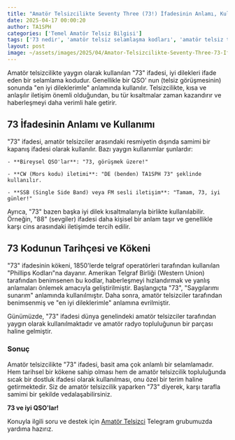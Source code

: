 ```yaml
---
title: "Amatör Telsizcilikte Seventy Three (73!) İfadesinin Anlamı, Kullanımı ve Kökeni"
date: 2025-04-17 00:00:20
author: TA1SPH
categories: ['Temel Amatör Telsiz Bilgisi']
tags: ['73 nedir', 'amatör telsiz selamlaşma kodları', 'amatör telsiz terimleri', 'mors kodu 73', 'qso kapanış ifadesi']
layout: post
image: ~/assets/images/2025/04/Amator-Telsizcilikte-Seventy-Three-73-Ifadesinin-Anlami-Kullanimi-ve-Kokeni.png
---
```


Amatör telsizcilikte yaygın olarak kullanılan "73" ifadesi, iyi dilekleri ifade eden bir selamlama kodudur. Genellikle bir QSO' nun (telsiz görüşmesinin) sonunda "en iyi dileklerimle" anlamında kullanılır. Telsizcilikte, kısa ve anlaşılır iletişim önemli olduğundan, bu tür kısaltmalar zaman kazandırır ve haberleşmeyi daha verimli hale getirir.
## **73 İfadesinin Anlamı ve Kullanımı**
"73" ifadesi, amatör telsizciler arasındaki resmiyetin dışında samimi bir kapanış ifadesi olarak kullanılır. Bazı yaygın kullanımlar şunlardır:

 	- **Bireysel QSO'lar**: "73, görüşmek üzere!"

 	- **CW (Mors kodu) iletimi**: "DE (benden) TA1SPH 73" şeklinde kullanılır.

 	- **SSB (Single Side Band) veya FM sesli iletişim**: "Tamam, 73, iyi günler!"

Ayrıca, "73" bazen başka iyi dilek kısaltmalarıyla birlikte kullanılabilir. Örneğin, "88" (sevgiler) ifadesi daha kişisel bir anlam taşır ve genellikle karşı cins arasındaki iletişimde tercih edilir.
## **73 Kodunun Tarihçesi ve Kökeni**
"73" ifadesinin kökeni, 1850'lerde telgraf operatörleri tarafından kullanılan "Phillips Kodları"na dayanır. Amerikan Telgraf Birliği (Western Union) tarafından benimsenen bu kodlar, haberleşmeyi hızlandırmak ve yanlış anlamaları önlemek amacıyla geliştirilmiştir. Başlangıçta "73", "Saygılarımı sunarım" anlamında kullanılmıştır. Daha sonra, amatör telsizciler tarafından benimsenmiş ve "en iyi dileklerimle" anlamına evrilmiştir.

Günümüzde, "73" ifadesi dünya genelindeki amatör telsizciler tarafından yaygın olarak kullanılmaktadır ve amatör radyo topluluğunun bir parçası haline gelmiştir.
### **Sonuç**
Amatör telsizcilikte "73" ifadesi, basit ama çok anlamlı bir selamlamadır. Hem tarihsel bir kökene sahip olması hem de amatör telsizcilik topluluğunda sıcak bir dostluk ifadesi olarak kullanılması, onu özel bir terim haline getirmektedir. Siz de amatör telsizcilik yaparken "73" diyerek, karşı tarafla samimi bir şekilde vedalaşabilirsiniz.

**73 ve iyi QSO'lar!**

Konuyla ilgili soru ve destek için [Amatör Telsizci](https://t.me/amatortelsizci) Telegram grubumuzda yardıma hazırız.